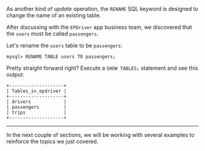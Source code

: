 As another kind of _update_ operation, the `RENAME` SQL keyword is designed to change the name of an existing table.

After discussing with the `EPDriver` app business team, we discovered that the `users` must be called `passengers`.

Let's rename the `users` table to be `passengers`:

```
mysql> RENAME TABLE users TO passengers;
```

Pretty straight forward right? 
Execute a `SHOW TABLES;` statement and see this output:

```
+--------------------+
| Tables_in_epdriver |
+--------------------+
| drivers            |
| passengers         |
| trips              |
+--------------------+
```

---
In the next couple of sections, we will be working with several examples to reinforce the topics we just covered.